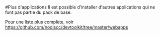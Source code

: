 #Plus d'applications
Il est possible d'installer d'autres applications qui ne font pas partie du pack de base.

Pour une liste plus complète, voir https://github.com/nodiscc/devtoolkit/tree/master/webapps
